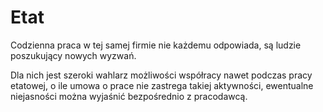 # Etat

Codzienna praca w tej samej firmie nie każdemu odpowiada, 
są ludzie poszukujący nowych wyzwań.

Dla nich jest szeroki wahlarz możliwości współracy nawet podczas pracy etatowej, o ile umowa o prace
nie zastrega takiej aktywności, ewentualne niejasności można wyjaśnić bezpośrednio z pracodawcą.


